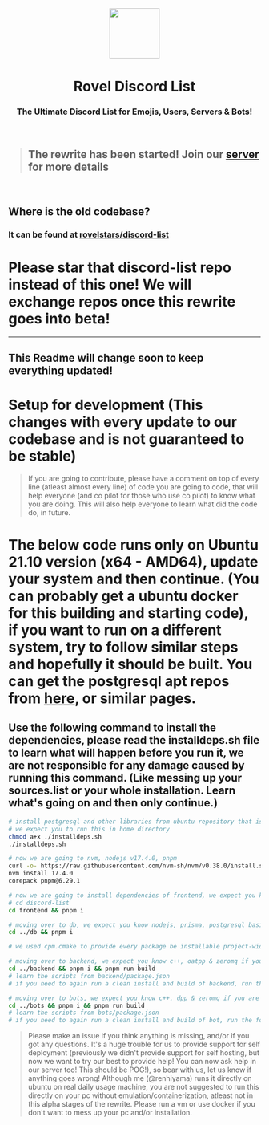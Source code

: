 <div align='center'>
  <img src="https://discord.rovelstars.com/assets/img/bot/logo.svg" height='100px' width='100px' />
  <h1>Rovel Discord List</h1>
  <h3>The Ultimate Discord List for Emojis, Users, Servers & Bots!</h3>
</div>

<br />

> ## The rewrite has been started! Join our [server](https://dscrdly.com/server) for more details

<br />


## Where is the old codebase?

### It can be found at [rovelstars/discord-list](https://github.com/rovelstars/discord-list)

# Please star that discord-list repo instead of this one! We will exchange repos once this rewrite goes into beta!

---

## This Readme will change soon to keep everything updated!

# Setup for development (This changes with every update to our codebase and is not guaranteed to be stable)

> If you are going to contribute, please have a comment on top of every line (atleast almost every line) of code you are going to code, that will help everyone (and co pilot for those who use co pilot) to know what you are doing. This will also help everyone to learn what did the code do, in future.

# The below code runs only on Ubuntu 21.10 version (x64 - AMD64), update your system and then continue. (You can probably get a ubuntu docker for this building and starting code), if you want to run on a different system, try to follow similar steps and hopefully it should be built. You can get the postgresql apt repos from [here](https://www.postgresql.org/download/linux/ubuntu/), or similar pages.
## Use the following command to install the dependencies, please read the installdeps.sh file to learn what will happen before you run it, we are not responsible for any damage caused by running this command. (Like messing up your sources.list or your whole installation. Learn what's going on and then only continue.)

```bash
# install postgresql and other libraries from ubuntu repository that is required to compile c++ codes
# we expect you to run this in home directory
chmod a+x ./installdeps.sh
./installdeps.sh

# now we are going to nvm, nodejs v17.4.0, pnpm
curl -o- https://raw.githubusercontent.com/nvm-sh/nvm/v0.38.0/install.sh | bash
nvm install 17.4.0
corepack pnpm@6.29.1

# now we are going to install dependencies of frontend, we expect you know nodejs, remixjs, typescript, reactls, tailwindcss, for this
# cd discord-list 
cd frontend && pnpm i

# moving over to db, we expect you know nodejs, prisma, postgresql basics
cd ../db && pnpm i

# we used cpm.cmake to provide every package be installable project-wide and not globally, that saves everyone from a lot of troubles, and lets you all to build c++ codes on another os, arch and/or distros. The drawback is that you need to build the dependencies and the code, please build it. In future we may ship builds for the version we stated above, where everyone can download and paste them to your respective folders. Try not to run clean command on the project, it will remove all the builds of dependencies and the code, and you will have to build them again.

# moving over to backend, we expect you know c++, oatpp & zeromq if you are going to develop backend server
cd ../backend && pnpm i && pnpm run build
# learn the scripts from backend/package.json
# if you need to again run a clean install and build of backend, run the following command: "pnpm run clean && pnpm i && pnpm run build"

# moving over to bots, we expect you know c++, dpp & zeromq if you are going to develop bots
cd ../bots && pnpm i && pnpm run build
# learn the scripts from bots/package.json
# if you need to again run a clean install and build of bot, run the following command: "pnpm run clean && pnpm i && pnpm run build"
```

> Please make an issue if you think anything is missing, and/or if you got any questions. It's a huge trouble for us to provide support for self deployment (previously we didn't provide support for self hosting, but now we want to try our best to provide help! You can now ask help in our server too! This should be POG!), so bear with us, let us know if anything goes wrong! Although me (@renhiyama) runs it directly on ubuntu on real daily usage machine, you are not suggested to run this directly on your pc without emulation/containerization, atleast not in this alpha stages of the rewrite. Please run a vm or use docker if you don't want to mess up your pc and/or installation.